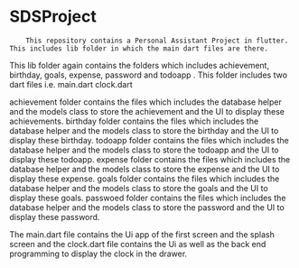 # SDSProject

        This repository contains a Personal Assistant Project in flutter. This includes lib folder in which the main dart files are there.
This lib folder again contains the folders which includes achievement, birthday, goals, expense, password and todoapp . This folder includes two dart files i.e. main.dart
clock.dart

achievement folder contains the files which includes the database helper and the models class to store the achievement and the UI to display these achievements.
birthday folder contains the files which includes the database helper and the models class to store the birthday and the UI to display these birthday.
todoapp folder contains the files which includes the database helper and the models class to store the todoapp and the UI to display these todoapp.
expense folder contains the files which includes the database helper and the models class to store the expense and the UI to display these expense.
goals folder contains the files which includes the database helper and the models class to store the goals and the UI to display these goals.
passwoed folder contains the files which includes the database helper and the models class to store the password and the UI to display these password.

  The main.dart file contains the Ui app of the first screen and the splash screen and the clock.dart file contains the Ui as well as the back end programming to display the 
clock in the drawer.
         
